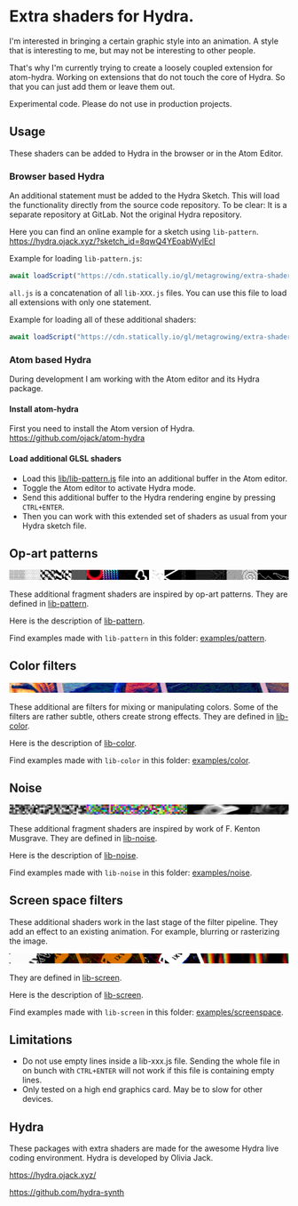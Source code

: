 # Extra shaders for Hydra.

I'm interested in bringing a certain graphic style into an animation. A style that is interesting to me, but may not be interesting to other people.

That's why I'm currently trying to create a loosely coupled extension for atom-hydra. Working on extensions that do not touch the core of Hydra. So that you can just add them or leave them out.

Experimental code. Please do not use in production projects.


## Usage
These shaders can be added to Hydra in the browser or in the Atom Editor.

### Browser based Hydra
An additional statement must be added to the Hydra Sketch. This will load the functionality directly from the source code repository. To be clear: It is a separate repository at GitLab. Not the original Hydra repository.

Here you can find an online example for a sketch using `lib-pattern`. https://hydra.ojack.xyz/?sketch_id=8qwQ4YEoabWylEcI

Example for loading `lib-pattern.js`:
```javascript
await loadScript("https://cdn.statically.io/gl/metagrowing/extra-shaders-for-hydra/main/lib/lib-pattern.js")
```

`all.js` is a concatenation of all `lib-XXX.js` files. You can use this file to load all extensions with only one statement.

Example for loading all of these additional shaders:
```javascript
await loadScript("https://cdn.statically.io/gl/metagrowing/extra-shaders-for-hydra/main/lib/all.js")
```

### Atom based Hydra
During development I am working with the Atom editor and its Hydra package.

#### Install atom-hydra
First you need to install the Atom version of Hydra.
https://github.com/ojack/atom-hydra

#### Load additional GLSL shaders
- Load this [lib/lib-pattern.js](./lib/lib-pattern.js) file into an additional buffer in the Atom editor.
- Toggle the Atom editor to activate Hydra mode.
- Send this additional buffer to the Hydra rendering engine by pressing `CTRL+ENTER`.
- Then you can work with this extended set of shaders as usual from your Hydra sketch file.


## Op-art patterns

![](./gallery/pattern/frieze.jpg)

These additional fragment shaders are inspired by op-art patterns. They are defined in [lib-pattern](./lib/lib-pattern.js).

Here is the description of [lib-pattern](./gallery/pattern/README.md).

Find examples made with `lib-pattern` in this folder: [examples/pattern](./examples/pattern).


## Color filters

![](./gallery/color/frieze.jpg)

These additional are filters for mixing or manipulating colors. Some of the filters are rather subtle, others create strong effects. They are defined in [lib-color](./lib/lib-color.js).

Here is the description of [lib-color](./gallery/color/README.md).

Find examples made with `lib-color` in this folder: [examples/color](./examples/color).


## Noise

![](./gallery/noise/frieze.png)

These additional fragment shaders are inspired by work of F. Kenton Musgrave. They are defined in [lib-noise](./lib/lib-noise.js).

Here is the description of [lib-noise](./gallery/noise/README.md).

Find examples made with `lib-noise` in this folder: [examples/noise](./examples/noise).


## Screen space filters

These additional shaders work in the last stage of the filter pipeline. They add an effect to an existing animation. For example, blurring or rasterizing the image.

![](./gallery/screenspace/frieze.png)

They are defined in [lib-screen](./lib/lib-screen.js).

Here is the description of [lib-screen](./gallery/screenspace/README.md).

Find examples made with `lib-screen` in this folder: [examples/screenspace](./examples/screenspace).


## Limitations
- Do not use empty lines inside a lib-xxx.js file. Sending the whole file in on bunch with `CTRL+ENTER` will not work if this file is containing empty lines.
- Only tested on a high end graphics card. May be to slow for other devices.


## Hydra
These packages with extra shaders are made for the awesome Hydra live coding environment. Hydra is developed by Olivia Jack.

https://hydra.ojack.xyz/

https://github.com/hydra-synth
